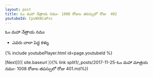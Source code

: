 ```yaml
---
layout: post
title: ఓం మహా నేత్రాయ నమః- 1008 రోజుల తపస్సులో రోజు  402
youtubeId: CpvWXACaPxc
---
```

 
 
 ఓం మహా నేత్రాయ నమః  
 
 -  ఎవరు చాలా పెద్ద కళ్ళు 
 
  
 
  
 
 
 
 
 
 


{% include youtubePlayer.html id=page.youtubeId %}
 
[Next]({{ site.baseurl }}{% link  split1/_posts/2017-11-25-ఓం మహా మాత్రయ నమః- 1008 రోజుల తపస్సులో రోజు  401.md%})
 
